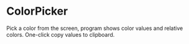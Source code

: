 # ColorPicker
Pick a color from the screen, program shows color values and relative colors. One-click copy values to clipboard.
